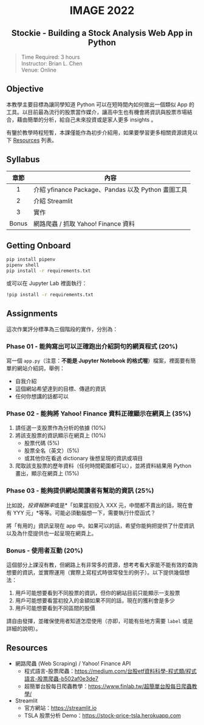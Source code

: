 <h1 align="center">IMAGE 2022</h1>

<h2 align="center">Stockie - Building a Stock Analysis Web App in Python</h2>


> Time Required: 3 hours    
> Instructor: Brian L. Chen  
> Venue: Online   

## Objective 

本教學主要目標為讓同學知道 Python 可以在短時間內如何做出一個類似 App 的工具。以目前最為流行的股票當作媒介，讓高中生也有機會將資訊與股票市場結合，藉由簡單的分析，給自己未來投資或是家人更多 insights 。

有鑒於教學時程短暫，本課僅能作為初步介紹用，如果要學習更多相關資源請見以下 [Resources](#Resources) 列表。

## Syllabus
| 章節  | 內容                                               |
| :---: | -------------------------------------------------- |
|   1   | 介紹 yfinance Package、Pandas 以及 Python 畫圖工具 |
|   2   | 介紹 Streamlit                                     |
|   3   | 實作                                               |
| Bonus | 網路爬蟲 / 抓取 Yahoo! Finance 資料                |

## Getting Onboard

```sh
pip install pipenv
pipenv shell
pip install -r requirements.txt
```

或可以在 Jupyter Lab 裡面執行：

```sh
!pip install -r requirements.txt
```

## Assignments

這次作業評分標準為三個階段的實作，分別為：

### Phase 01 - 能夠寫出可以正確跑出介紹詞句的網頁程式 (20%)

寫一個 `app.py`（注意：**不能是 Jupyter Notebook 的格式喔**）檔案，裡面要有簡單的網站介紹詞，舉例：

+ 自我介紹
+ 這個網站希望達到的目標、傳遞的資訊
+ 任何你想講的話都可以

### Phase 02 - 能夠將 Yahoo! Finance 資料正確顯示在網頁上 (35%)

1. 請任選一支股票作為分析的依據 (10%)
2. 將該支股票的資訊顯示在網頁上 (10%)
    + 股票代碼 (5%)
    + 股票全名（英文）(5%)
    + 或其他你在看過 dictionary 後想呈現的資訊或項目
3. 爬取該支股票的歷年資料（任何時間範圍都可以），並將資料結果用 Python 畫出，顯示在網頁上 (15%)



### Phase 03 - 能夠提供網站閱讀者有幫助的資訊 (25%)

比如說，*投資報酬率*或是*「如果當初投入 XXX 元，中間都不賣出的話，現在會有 YYY 元」*等等。可能必須動腦想一下，需要執行什麼函式？

將「有用的」資訊呈現在 app 中。如果可以的話，希望你能夠把提供了什麼資訊以及為什麼提供也一起呈現在網頁上。

### Bonus - 使用者互動 (20%)

這個部分上課沒有教，但網路上有非常多的資源，想考考看大家能不能有效的查詢想要的資訊，並實際運用（實際上寫程式時很常發生的例子）。以下提供幾個想法：


1. 用戶可能想要看到不同股票的資訊，但你的網站目前只能顯示一支股票
2. 用戶可能想要看當初投入的金額如果不同的話，現在的獲利會是多少
3. 用戶可能想要看到不同區間的股價

請自由發揮，並確保使用者知道怎麼使用（亦即，可能有些地方需要 `label` 或是詳細的說明）。


## Resources
+ 網路爬蟲 (Web Scraping) / Yahoo! Finance API
    + 程式語言-股票爬蟲：<https://medium.com/台股etf資料科學-程式類/程式語言-股票爬蟲-b502af0e3de7>
    + 超簡單台股每日爬蟲教學：<https://www.finlab.tw/超簡單台股每日爬蟲教學/>
+ Streamlit
    + 官方網站：<https://streamlit.io>
    + TSLA 股票分析 Demo：<https://stock-price-tsla.herokuapp.com>

